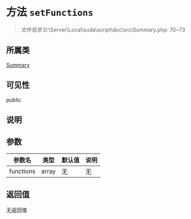 # 方法 `setFunctions`

> *文件信息* D:\Server\Local\suda\script\doc\src\Summary.php: 70~73

## 所属类 

[Summary](../Summary.md)

## 可见性

 public 

## 说明



## 参数


| 参数名 | 类型 | 默认值 | 说明 |
|--------|-----|-------|-------|
| functions |  array | 无 | 无 |



## 返回值

无返回值
